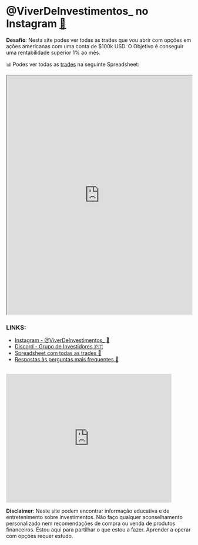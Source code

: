 <br>

# @ViverDeInvestimentos_ no Instagram <a href="https://www.instagram.com/viverdeinvestimentos_/" target="_blank">🔗</a>

**Desafio**: Nesta site podes ver todas as trades que vou abrir com opções em ações americanas com uma conta de $100k USD. O Objetivo é conseguir uma rentabilidade superior 1% ao mês.

📊 Podes ver todas as <a href="https://docs.google.com/spreadsheets/d/170a-fq7Pc1XxwtpfBumxKdZ9QLgExr5dLnvPS4g1_hg/" target="_blank">trades</a> na seguinte Spreadsheet:

<iframe src="https://docs.google.com/spreadsheets/d/170a-fq7Pc1XxwtpfBumxKdZ9QLgExr5dLnvPS4g1_hg/" style="width:100%;height:650px;"></iframe>
<br>

### LINKS:

- <a href="https://www.instagram.com/viverdeinvestimentos_/" target="_blank">Instagram - @ViverDeInvestimentos_ 🔗</a>
- <a href="https://discord.com/invite/BkRRBWdJG2" target="_blank">Discord - Grupo de Investidores 🇵🇹</a>
- <a href="https://docs.google.com/spreadsheets/d/170a-fq7Pc1XxwtpfBumxKdZ9QLgExr5dLnvPS4g1_hg/" target="_blank">Spreadsheet com todas as trades 📝</a>
- <a href="https://docs.google.com/document/d/1z_dtD65isd2-e50LvfJR9oyLEWl3WvblNQyap4FN7YU" target="_blank">Respostas às perguntas mais frequentes 📘</a>

<br>

<iframe src="https://discord.com/widget?id=721457110822420561&theme=dark" width="450" height="350" allowtransparency="true" frameborder="0" sandbox="allow-popups allow-popups-to-escape-sandbox allow-same-origin allow-scripts"></iframe>

**Disclaimer**: Neste site podem encontrar informação educativa e de entretenimento sobre investimentos. Não faço qualquer aconselhamento personalizado nem recomendações de compra ou venda de produtos financeiros. Estou aqui para partilhar o que estou a fazer. Aprender a operar com opções requer estudo.

<style>header {display: none;} </style>
